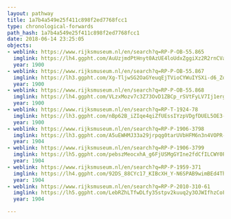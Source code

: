 ```yaml
---
layout: pathway
title: 1a7b4a549e25f411c898f2ed7768fcc1
type: chronological-forwards
path_hash: 1a7b4a549e25f411c898f2ed7768fcc1
date: 2018-06-14 23:25:05
objects:
- weblink: https://www.rijksmuseum.nl/en/search?q=RP-P-OB-55.865
  imglink: https://lh4.ggpht.com/AuUzjmdPtHnyt0AzUE4loUdxZggiXz2R2rnCVa_qPtn8ScGOtYUtx-jGCii5XPzZG0mB4Qf443n5ACxkQ1lafzuIdg=s200
  year: 1900
- weblink: https://www.rijksmuseum.nl/en/search?q=RP-P-OB-55.867
  imglink: https://lh3.ggpht.com/Xg-TljwSG2OaGYeuqEjTVioCYWuIYSXi-d6_ZozwJk-IorZqDBPC7b0_05JSGl_SJVRR0o_u3PI7MaCXylZY76hHXJM=s200
  year: 1900
- weblink: https://www.rijksmuseum.nl/en/search?q=RP-P-OB-55.868
  imglink: https://lh4.ggpht.com/VLzxMozv7c3Z73OvD1ZBCp_rSVtFyLV7Ij1ergVGM-WoA3BE2EMGgaU0s5DzsG07ayFxRXCvxBwIJ9vLea6xTt1W3H8Z=s200
  year: 1900
- weblink: https://www.rijksmuseum.nl/en/search?q=RP-T-1924-78
  imglink: https://lh3.ggpht.com/nBp62B_iZIqe4qiZfUEssIYzpVDgfDUEL5OE3-IsPpcktoTB2ItqkSFkSlHI5ze6ymvVj70tZDt9EMDgZz7SIsZeckU=s200
  year: 1900
- weblink: https://www.rijksmuseum.nl/en/search?q=RP-P-1906-3798
  imglink: https://lh3.ggpht.com/A5uEWHMJ33a29jrpqg0tarUVbHFM6n3n4VOPR-_TaTlDG4P2Ydyt9xoYKUYRIJQrtFwFPstkwBV6AcK1Sh3Kt8REThwI=s200
  year: 1904
- weblink: https://www.rijksmuseum.nl/en/search?q=RP-P-1906-3799
  imglink: https://lh5.ggpht.com/pebszMeocxhA_g6FjUSMgGYIne2fdCfILCWY0PK9zcv_8hk6o_tYrhG7E7T5MYK2jRYCb1QeAtK3K2ahyq-l6qhgXo0=s200
  year: 1904
- weblink: https://www.rijksmuseum.nl/en/search?q=RP-P-1959-371
  imglink: https://lh4.ggpht.com/92DS_88CYc17_KIBcXH_Y-N6SPAB9wimBEd4ThyJiJ65Zx6biEExAk1uC6PkdFZR0rBmdwqZ7AdGLZirrU3DdZn4kpA=s200
  year: 1904
- weblink: https://www.rijksmuseum.nl/en/search?q=RP-P-2010-310-61
  imglink: https://lh5.ggpht.com/LebRZhLTfwDLfy35stpv2kuuq2y3OJWIfhzCoFnksLTKW7oPtYAz-Z707PmJJMqJbOxQ0srQ56KVAUrRt94graHYWsrB=s200
  year: 1904

---
```


